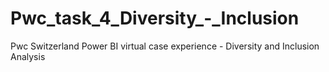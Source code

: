 # Pwc_task_4_Diversity_-_Inclusion
Pwc Switzerland Power BI virtual case experience - Diversity and Inclusion Analysis
